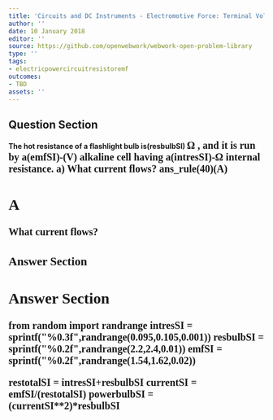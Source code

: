 ```yaml
---
title: 'Circuits and DC Instruments - Electromotive Force: Terminal Voltage'
author: ''
date: 10 January 2018
editor: ''
source: https://github.com/openwebwork/webwork-open-problem-library
type: ''
tags:
- electricpowercircuitresistoremf
outcomes:
- TBD
assets: ''
---
```


## Question Section 

<b>
The hot resistance of a flashlight bulb is(resbulbSI) <span style="font-family: 'Times'; font-size: 20px";>&Omega;<span> , and it is run by a(emfSI)-(V) alkaline cell having a(intresSI)-<span style="font-family: 'Times'; font-size: 20px";>&Omega;<span> internal resistance.
a) What current flows?
ans_rule(40)(A)

## A
What current flows?
### Answer Section


## Answer Section

from random import randrange
intresSI = sprintf("%0.3f",randrange(0.095,0.105,0.001))
resbulbSI = sprintf("%0.2f",randrange(2.2,2.4,0.01))
emfSI = sprintf("%0.2f",randrange(1.54,1.62,0.02))

restotalSI = intresSI+resbulbSI
currentSI = emfSI/(restotalSI)
powerbulbSI = (currentSI**2)*resbulbSI